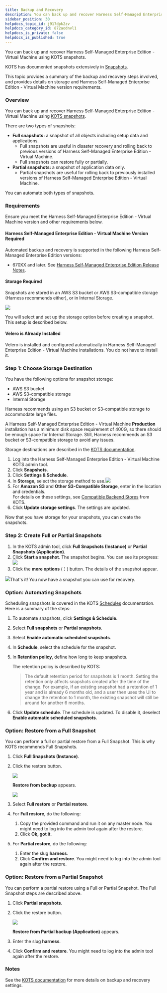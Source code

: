 ```yaml
---
title: Backup and Recovery
description: You can back up and recover Harness Self-Managed Enterprise Edition - Virtual Machine using KOTS snapshots. KOTS has documented snapshots extensively in Snapshots. 
sidebar_position: 30
helpdocs_topic_id: j917dpk2zv
helpdocs_category_id: 872aodnvl1
helpdocs_is_private: false
helpdocs_is_published: true
---
```


You can back up and recover Harness Self-Managed Enterprise Edition - Virtual Machine using KOTS snapshots.

KOTS has documented snapshots extensively in [Snapshots](https://kots.io/kotsadm/snapshots/overview/).

This topic provides a summary of the backup and recovery steps involved, and provides details on storage and Harness Self-Managed Enterprise Edition - Virtual Machine version requirements.

### Overview

You can back up and recover Harness Self-Managed Enterprise Edition - Virtual Machine using [KOTS snapshots](https://kots.io/kotsadm/snapshots/overview/).

There are two types of snapshots:

* **Full snapshots:** a snapshot of all objects including setup data and applications.
	+ Full snapshots are useful in disaster recovery and rolling back to previous versions of Harness Self-Managed Enterprise Edition - Virtual Machine.
	+ Full snapshots can restore fully or partially.
* **Partial snapshots:** a snapshot of application data only.
	+ Partial snapshots are useful for rolling back to previously installed versions of Harness Self-Managed Enterprise Edition - Virtual Machine.

You can automate both types of snapshots.

### Requirements

Ensure you meet the Harness Self-Managed Enterprise Edition - Virtual Machine version and other requirements below.

#### Harness Self-Managed Enterprise Edition - Virtual Machine Version Required

Automated backup and recovery is supported in the following Harness Self-Managed Enterprise Edition versions:

* 670XX and later. See [Harness Self-Managed Enterprise Edition Release Notes](https://docs.harness.io/article/0v512791gf-harness-on-prem-release-notes).

#### Storage Required

Snapshots are stored in an AWS S3 bucket or AWS S3-compatible storage (Harness recommends either), or in Internal Storage.

![](./static/virtual-machine-on-prem-backup-and-recovery-00.png)

You will select and set up the storage option before creating a snapshot. This setup is described below.

#### Velero is Already Installed

Velero is installed and configured automatically in Harness Self-Managed Enterprise Edition - Virtual Machine installations. You do not have to install it.

### Step 1: Choose Storage Destination

You have the following options for snapshot storage:

* AWS S3 bucket
* AWS S3-compatible storage
* Internal Storage

Harness recommends using an S3 bucket or S3-compatible storage to accommodate large files.

A Harness Self-Managed Enterprise Edition - Virtual Machine **Production** installation has a minimum disk space requirement of 400G, so there should be enough space for Internal Storage. Still, Harness recommends an S3 bucket or S3-compatible storage to avoid any issues.

Storage destinations are described in the [KOTS documentation](https://kots.io/kotsadm/snapshots/storage-destinations/).

1. Log into the Harness Self-Managed Enterprise Edition - Virtual Machine KOTS admin tool.
2. Click **Snapshots**.
3. Click **Settings & Schedule**.
4. In **Storage**, select the storage method to use.![](./static/virtual-machine-on-prem-backup-and-recovery-01.png)
5. For **Amazon S3** and **Other S3-Compatible Storage**, enter in the location and credentials.  
For details on these settings, see [Compatible Backend Stores](https://kots.io/kotsadm/snapshots/storage-destinations/) from KOTS.
6. Click **Update storage settings**. The settings are updated.

Now that you have storage for your snapshots, you can create the snapshots.

### Step 2: Create Full or Partial Snapshots

1. In the KOTS admin tool, click **Full Snapshots (Instance)** or **Partial Snapshots (Application)**.
2. Click **Start a snapshot**. The snapshot begins. You can see its progress:![](./static/virtual-machine-on-prem-backup-and-recovery-02.png)
3. Click the **more options** (**︙**) button. The details of the snapshot appear.

![](./static/virtual-machine-on-prem-backup-and-recovery-03.png)That's it! You now have a snapshot you can use for recovery.

### Option: Automating Snapshots

Scheduling snapshots is covered in the KOTS [Schedules](https://kots.io/kotsadm/snapshots/schedule/) documentation. Here is a summary of the steps:

1. To automate snapshots, click **Settings & Schedule**.
2. Select **Full snapshots** or **Partial snapshots**.
3. Select **Enable automatic scheduled snapshots**.
4. In **Schedule**, select the schedule for the snapshot.
5. In **Retention policy**, define how long to keep snapshots.

   The retention policy is described by KOTS:

   > The default retention period for snapshots is 1 month. Setting the retention only affects snapshots created after the time of the change. For example, if an existing snapshot had a retention of 1 year and is already 6 months old, and a user then uses the UI to change the retention to 1 month, the existing snapshot will still be around for another 6 months.

6. Click **Update schedule**. The schedule is updated. To disable it, deselect **Enable automatic scheduled snapshots**.

### Option: Restore from a Full Snapshot

You can perform a full or partial restore from a Full Snapshot. This is why KOTS recommends Full Snapshots.

1. Click **Full Snapshots (Instance)**.
2. Click the restore button.

   ![](./static/virtual-machine-on-prem-backup-and-recovery-04.png)
	 
	 **Restore from backup** appears.
	 
	 ![](./static/virtual-machine-on-prem-backup-and-recovery-05.png)
	 
3. Select **Full restore** or **Partial restore**.
4. For **Full restore**, do the following:
	1. Copy the provided command and run it on any master node. You might need to log into the admin tool again after the restore.
	2. Click **Ok, got it**.
5. For **Partial restore**, do the following:
	1. Enter the slug **harness**.
	2. Click **Confirm and restore**. You might need to log into the admin tool again after the restore.

### Option: Restore from a Partial Snapshot

You can perform a partial restore using a Full or Partial Snapshot. The Full Snapshot steps are described above.

1. Click **Partial snapshots**.
2. Click the restore button.

   ![](./static/virtual-machine-on-prem-backup-and-recovery-06.png)
	 
	 **Restore from Partial backup (Application)** appears.
	 
3. Enter the slug **harness**.
4. Click **Confirm and restore**. You might need to log into the admin tool again after the restore.

### Notes

See the [KOTS documentation](https://kots.io/kotsadm/snapshots/overview/) for more details on backup and recovery settings.


